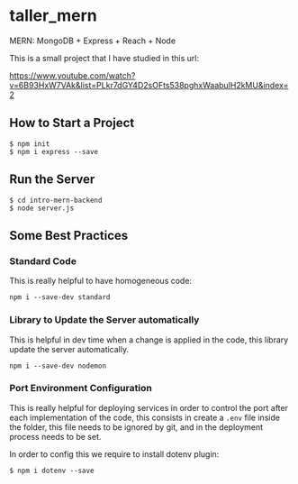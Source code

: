 # taller_mern

MERN: MongoDB + Express + Reach + Node

This is a small project that I have studied in this url:

https://www.youtube.com/watch?v=6B93HxW7VAk&list=PLkr7dGY4D2sOFts538pghxWaabulH2kMU&index=2


## How to Start a Project 

```console
$ npm init
$ npm i express --save 
```

## Run the Server 

```console
$ cd intro-mern-backend
$ node server.js 
``` 

## Some Best Practices  

### Standard Code 
This is really helpful to have homogeneous code:
```console
npm i --save-dev standard
``` 

### Library to Update the Server automatically 
This is helpful in dev time when a change is applied in the code, this library update the server automatically.
```console 
npm i --save-dev nodemon 
```

### Port Environment Configuration
This is really helpful for deploying services in order to control the port after each implementation of the code, this consists in create a `.env` file inside the folder, this file needs to be ignored by git, and in the deployment process needs to be set.

In order to config this we require to install dotenv plugin:
```console
$ npm i dotenv --save 
```
